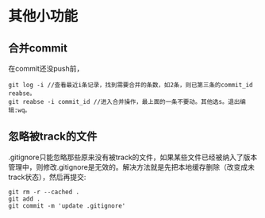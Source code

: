 # 其他小功能

## 合并commit
在commit还没push前，


```
git log -i //查看最近i条记录，找到需要合并的条数，如2条，则已第三条的commit_id reabse。
git reabse -i commit_id //进入合并操作，最上面的一条不要动。其他选s。退出编辑:wq。
```

## 忽略被track的文件
.gitignore只能忽略那些原来没有被track的文件，如果某些文件已经被纳入了版本管理中，则修改.gitignore是无效的。解决方法就是先把本地缓存删除（改变成未track状态），然后再提交:


```
git rm -r --cached .
git add .
git commit -m 'update .gitignore'
```